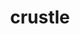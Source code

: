 ---
id: 558
title: crustle
types: [bug,rock]
image: https://raw.githubusercontent.com/PokeAPI/sprites/master/sprites/pokemon/558.png
---